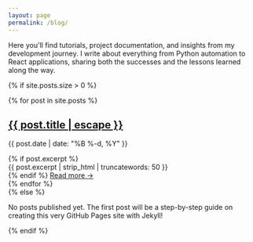 ```yaml
---
layout: page
permalink: /blog/
---
```


<div class="blog-page space-y-6 mb-6">
  <p>Here you'll find tutorials, project documentation, and insights from my development journey. I write about everything from Python automation to React applications, sharing both the successes and the lessons learned along the way.</p>

  {% if site.posts.size > 0 %}
    <div class="post-list space-y-2">
      {% for post in site.posts %}
        <article class="post-preview bg-white px-4 rounded-lg shadow hover:shadow-lg transition border-l-4 border-gray-300">
          <h2 class="pt-2">
            <a class="text-gray-900" href="{{ post.url | relative_url }}">{{ post.title | escape }}</a>
          </h2>
          <p class="post-meta m-0 p-0">
            <time datetime="{{ post.date | date_to_xmlschema }}">
              {{ post.date | date: "%B %-d, %Y" }}
            </time>
          </p>
          {% if post.excerpt %}
            <div class="post-excerpt m-0 p-0 pb-2">
              {{ post.excerpt | strip_html | truncatewords: 50 }}
            </div>
          {% endif %}
          <a href="{{ post.url | relative_url }}" class="read-more text-gray-900 pb-4 inline-block">Read more →</a>
        </article>
      {% endfor %}
    </div>
  {% else %}
    <p>No posts published yet. The first post will be a step-by-step guide on creating this very GitHub Pages site with Jekyll!</p>
  {% endif %}
</div>

